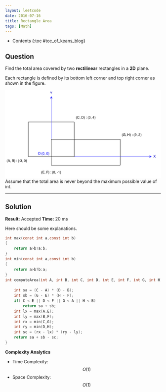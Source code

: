 ```yaml
---
layout: leetcode
date: 2016-07-16
title: Rectangle Area
tags: [Math]
---
```


* Contents
{:toc #toc_of_keans_blog}

## Question

Find the total area covered by two **rectilinear** rectangles in a **2D** plane.

Each rectangle is defined by its bottom left corner and top right corner as shown in the figure.

![Rectangle Area ](/images/leetcode/223-rectangle_area.png)
Assume that the total area is never beyond the maximum possible value of int.




***

## Solution

**Result:** Accepted **Time:** 20 ms

Here should be some explanations.

```c
int max(const int a,const int b)
{
    return a>b?a:b;
}
int min(const int a,const int b)
{
    return a>b?b:a;
}
int computeArea(int A, int B, int C, int D, int E, int F, int G, int H) {

    int sa = (C - A) * (D - B);
    int sb = (G - E) * (H - F);
    if( C < E || D < F || G < A || H < B)
        return sa + sb;
    int lx = max(A,E);
    int ly = max(B,F);
    int rx = min(C,G);
    int ry = min(D,H);
    int sc = (rx - lx) * (ry - ly);
    return sa + sb - sc;
}
```

**Complexity Analytics**

- Time Complexity: $$O(1)$$
- Space Complexity: $$O(1)$$
